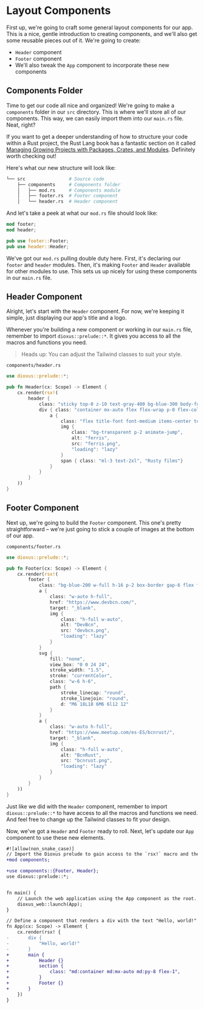# Layout Components

First up, we're going to craft some general layout components for our app. This is a nice, gentle introduction to creating components, and we'll also get some reusable pieces out of it. We're going to create:
- `Header` component
- `Footer` component
- We'll also tweak the `App` component to incorporate these new components

## Components Folder

Time to get our code all nice and organized! We're going to make a `components` folder in our `src` directory. This is where we'll store all of our components. This way, we can easily import them into our `main.rs` file. Neat, right?

If you want to get a deeper understanding of how to structure your code within a Rust project, the Rust Lang book has a fantastic section on it called [Managing Growing Projects with Packages, Crates, and Modules](https://doc.rust-lang.org/book/ch07-00-managing-growing-projects-with-packages-crates-and-modules.html). Definitely worth checking out!

Here's what our new structure will look like:

```bash
└── src                # Source code
    ├── components     # Components folder
    │   ├── mod.rs     # Components module
    │   ├── footer.rs  # Footer component
    │   └── header.rs  # Header component
```

And let's take a peek at what our `mod.rs` file should look like:

```rust
mod footer;
mod header;

pub use footer::Footer;
pub use header::Header;
```

We've got our `mod.rs` pulling double duty here. First, it's declaring our `footer` and `header` modules. Then, it's making `Footer` and `Header` available for other modules to use. This sets us up nicely for using these components in our `main.rs` file.

## Header Component

Alright, let's start with the `Header` component. For now, we're keeping it simple, just displaying our app's title and a logo.

Whenever you're building a new component or working in our `main.rs` file, remember to import `dioxus::prelude::*`. It gives you access to all the macros and functions you need.

> Heads up: You can adjust the Tailwind classes to suit your style.


`components/header.rs`
```rust
use dioxus::prelude::*;

pub fn Header(cx: Scope) -> Element {
    cx.render(rsx!(
        header {
            class: "sticky top-0 z-10 text-gray-400 bg-blue-300 body-font shadow-md",
            div { class: "container mx-auto flex flex-wrap p-0 flex-col md:flex-row justify-between items-center",
                a {
                    class: "flex title-font font-medium items-center text-teal-950 mb-4 md:mb-0",
                    img {
                        class: "bg-transparent p-2 animate-jump",
                        alt: "ferris",
                        src: "ferris.png",
                        "loading": "lazy"
                    }
                    span { class: "ml-3 text-2xl", "Rusty films"}
                }
            }
        }
    ))
}
```

## Footer Component

Next up, we're going to build the `Footer` component. This one's pretty straightforward – we're just going to stick a couple of images at the bottom of our app.

`components/footer.rs`
```rust
use dioxus::prelude::*;

pub fn Footer(cx: Scope) -> Element {
    cx.render(rsx!(
        footer {
            class: "bg-blue-200 w-full h-16 p-2 box-border gap-6 flex flex-row justify-center items-center text-teal-950",
            a {
                class: "w-auto h-full",
                href: "https://www.devbcn.com/",
                target: "_blank",
                img {
                    class: "h-full w-auto",
                    alt: "DevBcn",
                    src: "devbcn.png",
                    "loading": "lazy"
                }
            }
            svg {
                fill: "none",
                view_box: "0 0 24 24",
                stroke_width: "1.5",
                stroke: "currentColor",
                class: "w-6 h-6",
                path {
                    stroke_linecap: "round",
                    stroke_linejoin: "round",
                    d: "M6 18L18 6M6 6l12 12"
                }
            }
            a {
                class: "w-auto h-full",
                href: "https://www.meetup.com/es-ES/bcnrust/",
                target: "_blank",
                img {
                    class: "h-full w-auto",
                    alt: "BcnRust",
                    src: "bcnrust.png",
                    "loading": "lazy"
                }
            }
        }
    ))
}
```

Just like we did with the `Header` component, remember to import `dioxus::prelude::*` to have access to all the macros and functions we need. And feel free to change up the Tailwind classes to fit your design.

Now, we've got a `Header` and `Footer` ready to roll. Next, let's update our `App` component to use these new elements.

```diff
#![allow(non_snake_case)]
// Import the Dioxus prelude to gain access to the `rsx!` macro and the `Scope` and `Element` types.
+mod components;

+use components::{Footer, Header};
use dioxus::prelude::*;


fn main() {
    // Launch the web application using the App component as the root.
    dioxus_web::launch(App);
}

// Define a component that renders a div with the text "Hello, world!"
fn App(cx: Scope) -> Element {
    cx.render(rsx! {
-       div {
-           "Hello, world!"
-       }
+       main {
+           Header {}
+           section {
+               class: "md:container md:mx-auto md:py-8 flex-1",
+           }
+           Footer {}
+       }
    })
}
```

